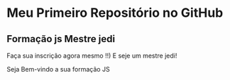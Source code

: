 # Meu Primeiro Repositório no GitHub 
## Formação js Mestre jedi
Faça sua inscrição agora mesmo !!) E seje um mestre jedi!

Seja Bem-vindo a sua formação JS
